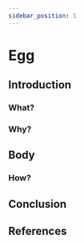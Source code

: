 ```yaml
---
sidebar_position: 1
---
```


# Egg

## Introduction
### What?

### Why?

## Body
### How?

## Conclusion

## References